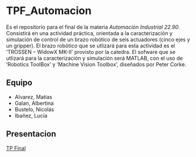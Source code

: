 # TPF_Automacion

Es el repositorio para el final de la materia _Automación Industrial 22.90_. Consistirá en una actividad práctica, orientada a
la caracterización y simulación de control de un brazo robótico de seis actuadores (cinco ejes y un
gripper). El brazo robótico que se utlizará para esta actividad es el ‘TROSSEN – WidowX MK-II’
provisto por la catedra. El sofware que se utlizará para la caracterización y simulación será MATLAB, con el uso de ‘Robotics ToolBox’ y ‘Machine Vision Toolbox’, diseñados por Peter Corke.


## Equipo

-   Alvarez, Matías
-   Galan, Albertina
-   Bustelo, Nicolás
-   Ibañez, Lucía


## Presentacion 

[TP Final](https://www.canva.com/design/DAGYQTuXs9g/iCDhz5jp1lKypZeDng02Tg/edit?utm_content=DAGYQTuXs9g&utm_campaign=designshare&utm_medium=link2&utm_source=sharebutton)
